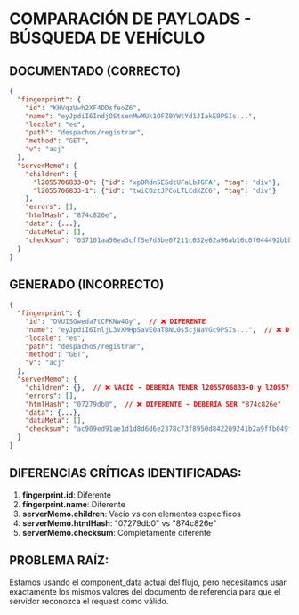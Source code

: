# COMPARACIÓN DE PAYLOADS - BÚSQUEDA DE VEHÍCULO

## DOCUMENTADO (CORRECTO)
```json
{
  "fingerprint": {
    "id": "KHVqzUwh2XF4DDsfeoZ6",
    "name": "eyJpdiI6IndjOStsenMwMUk1OFZ0YWtYd1JIakE9PSIs...",
    "locale": "es",
    "path": "despachos/registrar", 
    "method": "GET",
    "v": "acj"
  },
  "serverMemo": {
    "children": {
      "l2055706833-0": {"id": "xpDRdn5EGdtUFaLbJGFA", "tag": "div"},
      "l2055706833-1": {"id": "twiCOztJPCoLTLCdXZC6", "tag": "div"}
    },
    "errors": [],
    "htmlHash": "874c826e",
    "data": {...},
    "dataMeta": [],
    "checksum": "037101aa56ea3cff5e7d5be07211c032e62a96ab16c0f044492bbb40d1ab1026"
  }
}
```

## GENERADO (INCORRECTO)
```json
{
  "fingerprint": {
    "id": "OVUISGweda7tCFKNw4Gy",  // ❌ DIFERENTE
    "name": "eyJpdiI6InljL3VXMHpSaVE0aTBNL0s5cjNaVGc9PSIs...",  // ❌ DIFERENTE
    "locale": "es",
    "path": "despachos/registrar",
    "method": "GET", 
    "v": "acj"
  },
  "serverMemo": {
    "children": {},  // ❌ VACÍO - DEBERÍA TENER l2055706833-0 y l2055706833-1
    "errors": [],
    "htmlHash": "07279db0",  // ❌ DIFERENTE - DEBERÍA SER "874c826e"
    "data": {...},
    "dataMeta": [],
    "checksum": "ac909ed91ae1d1d8d6d6e2378c73f8950d842209241b2a9ffb049f844a1f46c9"  // ❌ DIFERENTE
  }
}
```

## DIFERENCIAS CRÍTICAS IDENTIFICADAS:

1. **fingerprint.id**: Diferente
2. **fingerprint.name**: Diferente  
3. **serverMemo.children**: Vacío vs con elementos específicos
4. **serverMemo.htmlHash**: "07279db0" vs "874c826e"
5. **serverMemo.checksum**: Completamente diferente

## PROBLEMA RAÍZ:
Estamos usando el component_data actual del flujo, pero necesitamos usar exactamente los mismos valores del documento de referencia para que el servidor reconozca el request como válido.
